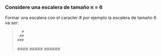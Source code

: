 ### Considere una escalera de tamaño n = 6

Formar una escalera con el caracter # por ejemplo la escalera de tamaño 6 va ser:

>
>       #
>      ##
>     ###
>   \####
>  \#####
> \######

